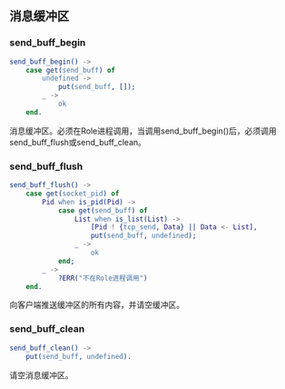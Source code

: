 ## 消息缓冲区

### send_buff_begin

```erlang
send_buff_begin() ->
    case get(send_buff) of
        undefined ->
            put(send_buff, []);
        _ ->
            ok
	end.
```

消息缓冲区。必须在Role进程调用，当调用send_buff_begin()后，必须调用send_buff_flush或send_buff_clean。



### send_buff_flush

```erlang
send_buff_flush() ->
    case get(socket_pid) of
        Pid when is_pid(Pid) ->
            case get(send_buff) of
                List when is_list(List) ->
                    [Pid ! {tcp_send, Data} || Data <- List],
                    put(send_buff, undefined);
                _ ->
                    ok
            end;
        _ ->
            ?ERR("不在Role进程调用")
	end.
```

向客户端推送缓冲区的所有内容，并请空缓冲区。



### send_buff_clean

```erlang
send_buff_clean() ->
    put(send_buff, undefined).
```

请空消息缓冲区。